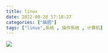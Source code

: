 ```yaml
---
title: linux
date: 2022-08-28 17:18:27
categories: ["脑图"]
tags: ["linux",系统 , 操作系统 , 计算机]
---
```

![](/images/linux.png)
